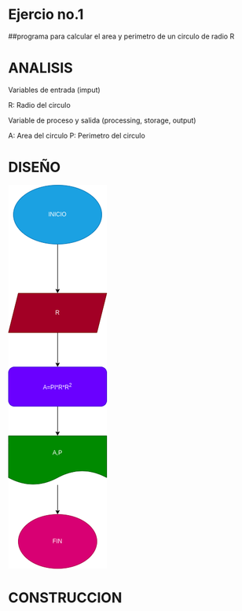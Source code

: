 # Ejercio no.1

##programa para calcular el area y perimetro de un circulo de radio R

# ANALISIS 

Variables de entrada (imput)

R: Radio del circulo

Variable de proceso y salida (processing, storage, output)

A: Area del circulo
P: Perimetro del circulo 

# DISEÑO

![Diagrama de Flujo](diagrama.png "Diagrama de flujo")

# CONSTRUCCION





